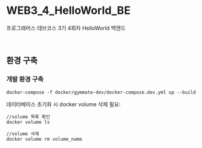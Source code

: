 # WEB3_4_HelloWorld_BE
프로그래머스 데브코스 3기 4회차 HelloWorld 백엔드

<br>

## 환경 구축

### 개발 환경 구축

```
docker-compose -f docker/gymmate-dev/docker-compose.dev.yml up --build
```

데이터베이스 초기화 시 docker volume 삭제 필요:

```
//volume 목록 확인
docker volume ls

//volume 삭제
docker volume rm volume_name
```

